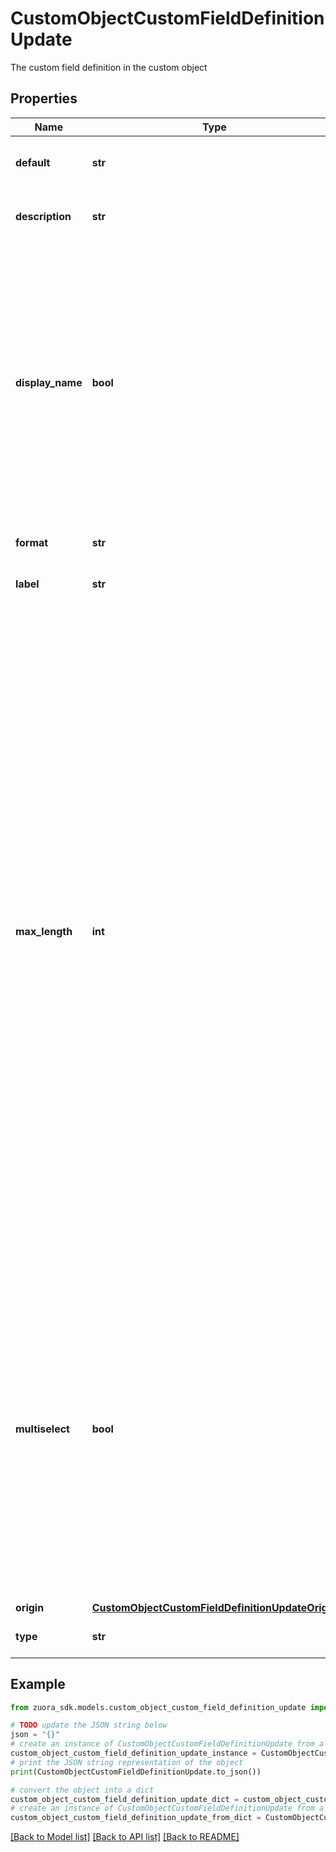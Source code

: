 # CustomObjectCustomFieldDefinitionUpdate

The custom field definition in the custom object

## Properties

Name | Type | Description | Notes
------------ | ------------- | ------------- | -------------
**default** | **str** | Applicable if the &#x60;type&#x60; of the action is  &#x60;updateField&#x60; | [optional] 
**description** | **str** | Applicable if the &#x60;type&#x60; of the action is  &#x60;updateField&#x60; | [optional] 
**display_name** | **bool** | Indicates whether to use this field as the display name of the custom object when being linked to another custom object.  This field applies only to the Text custom field type:  - The &#x60;type&#x60; field is &#x60;string&#x60;. - The &#x60;enum&#x60; field is not specified.  | [optional] 
**format** | **str** | The data format of the custom field | [optional] 
**label** | **str** | The UI label of the custom field | [optional] 
**max_length** | **int** | The maximum length of string that can be stored in the custom field.  This field applies only to the following custom field types:  - Text:   - The &#x60;type&#x60; field is &#x60;string&#x60;.   - The &#x60;format&#x60; field is not specified or is &#x60;url&#x60;.   - The &#x60;enum&#x60; field is not specified. - Picklist:   - The &#x60;type&#x60; field is &#x60;string&#x60;.   - The &#x60;enum&#x60; field is specified.   - The &#x60;multiselect&#x60; field is not specified or is &#x60;false&#x60;. - Multiselect:   - The &#x60;type&#x60; field is &#x60;string&#x60;.   - The &#x60;enum&#x60; field is specified.   - The &#x60;multiselect&#x60; field is &#x60;true&#x60;.  If the custom field is filterable, the value of &#x60;maxLength&#x60; must be 512 or less.  | [optional] 
**multiselect** | **bool** | Indicates whether this is a multiselect custom field.  This field applies only to the creation of Picklist or Multiselect custom fields:  - The action &#x60;type&#x60; field is &#x60;addField&#x60;. - The definition &#x60;type&#x60; field is &#x60;string&#x60;. - The &#x60;maxLength&#x60; field is specified. - The &#x60;enum&#x60; field is specified.  | [optional] 
**origin** | [**CustomObjectCustomFieldDefinitionUpdateOrigin**](CustomObjectCustomFieldDefinitionUpdateOrigin.md) |  | [optional] 
**type** | **str** | The data type of the custom field | [optional] 

## Example

```python
from zuora_sdk.models.custom_object_custom_field_definition_update import CustomObjectCustomFieldDefinitionUpdate

# TODO update the JSON string below
json = "{}"
# create an instance of CustomObjectCustomFieldDefinitionUpdate from a JSON string
custom_object_custom_field_definition_update_instance = CustomObjectCustomFieldDefinitionUpdate.from_json(json)
# print the JSON string representation of the object
print(CustomObjectCustomFieldDefinitionUpdate.to_json())

# convert the object into a dict
custom_object_custom_field_definition_update_dict = custom_object_custom_field_definition_update_instance.to_dict()
# create an instance of CustomObjectCustomFieldDefinitionUpdate from a dict
custom_object_custom_field_definition_update_from_dict = CustomObjectCustomFieldDefinitionUpdate.from_dict(custom_object_custom_field_definition_update_dict)
```
[[Back to Model list]](../README.md#documentation-for-models) [[Back to API list]](../README.md#documentation-for-api-endpoints) [[Back to README]](../README.md)



